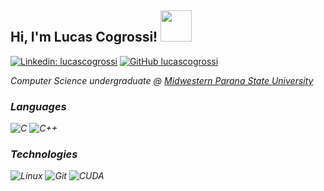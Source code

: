 <h2> Hi, I'm Lucas Cogrossi! <img src="https://media.giphy.com/media/mGcNjsfWAjY5AEZNw6/giphy.gif" width="50"></h2>

[![Linkedin: lucascogrossi](https://img.shields.io/badge/-lucascogrossi-blue?style=flat-square&logo=Linkedin&logoColor=white&link=https://www.linkedin.com/in/lucascogrossi/)](https://www.linkedin.com/in/lucascogrossi/)
[![GitHub lucascogrossi](https://img.shields.io/github/followers/lucascogrossi?label=follow&style=social)](https://www.github.com/lucascogrossi)

<p><em>Computer Science undergraduate @ <a href="http://www3.unicentro.br">Midwestern Parana State University</a>

### Languages

![C](https://img.shields.io/badge/-C-000?&logo=C)
![C++](https://img.shields.io/badge/-C++-000?&logo=c%2b%2b&logoColor=00599C)

### Technologies

![Linux](https://img.shields.io/badge/-Linux-000?&logo=Linux)
![Git](https://img.shields.io/badge/-Git-000?&logo=Git)
![CUDA](https://img.shields.io/badge/-CUDA-000?&logo=Nvidia)

